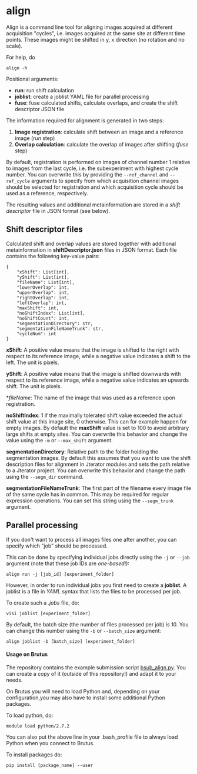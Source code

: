 # align #

Align is a command line tool for aligning images acquired at different acquisition "cycles", i.e. images acquired at the same site at different time points. These images might be shifted in y, x direction (no rotation and no scale).

For help, do
```{bash}
align -h
```

Positional arguments:
- **run**: run shift calculation
- **joblist**: create a joblist YAML file for parallel processing
- **fuse**: fuse calculated shifts, calculate overlaps, and create the shift descriptor JSON file

The information required for alignment is generated in two steps:     
1) **Image registration**: calculate shift between an image and a reference image (*run* step)
2) **Overlap calculation**: calculate the overlap of images after shifting (*fuse* step)

By default, registration is performed on images of channel number 1 relative to images from the last cycle, i.e. the subexperiment with highest cycle number. You can overwrite this by providing the `--ref_channel` and `--ref_cycle` arguments to specify from which acquisition channel images should be selected for registration and which acquisition cycle should be used as a reference, respectively.

The resulting values and additional metainformation are stored in a *shift descriptor* file in JSON format (see below).


## Shift descriptor files ##

Calculated shift and overlap values are stored together with additional metainformation in **shiftDescriptor.json** files in JSON format. Each file contains the following key-value pairs:

```{json}
{   
    "xShift": List[int],
    "yShift": List[int],
    "fileName": List[int],
    "lowerOverlap": int,
    "upperOverlap": int,
    "rightOverlap": int,
    "leftOverlap": int,
    "maxShift": int,
    "noShiftIndex": List[int],
    "noShiftCount": int,
    "segmentationDirectory": str,
    "segmentationFileNameTrunk": str,
    "cycleNum": int
}
```

**xShift**: A positive value means that the image is shifted to the right with respect to its reference image, while a negative value indicates a shift to the left. The unit is pixels.

**yShift**: A positive value means that the image is shifted downwards with respect to its reference image, while a negative value indicates an upwards shift. The unit is pixels.

**fileName*: The name of the image that was used as a reference upon registration.

**noShiftIndex**: 1 if the maximally tolerated shift value exceeded the actual shift value at this image site, 0 otherwise. This can for example happen for empty images. By default the **maxShift** value is set to 100 to avoid arbitrary large shifts at empty sites. You can overwrite this behavior and change the value using the `-m` or `--max_shift` argument.

**segmentationDirectory**: Relative path to the folder holding the segmentation images. By default this assumes that you want to use the shift description files for alignment in Jterator modules and sets the path relative to a Jterator project. You can overwrite this behavior and change the path using the `--segm_dir` command.

**segmentationFileNameTrunk**: The first part of the filename every image file of the same cycle has in common. This may be required for regular expression operations. You can set this string using the `--segm_trunk` argument.


## Parallel processing ##

If you don't want to process all images files one after another, you can specify which "job" should be processed.

This can be done by specifying individual jobs directly using the `-j` or `--job` argument (note that these job IDs are *one-based*!):

```{bash}
align run -j [job_id] [experiment_folder]
```

However, in order to run individual jobs you first need to create a **joblist**. A joblist is a file in *YAML* syntax that lists the files to be processed per job.

To create such a *.jobs* file, do:

```{bash}
visi joblist [experiment_folder]
```

By default, the batch size (the number of files processed per job) is 10.
You can change this number using the `-b` or `--batch_size` argument:

```{bash}
align joblist -b [batch_size] [experiment_folder]
```

#### Usage on Brutus ####

The repository contains the example submission script [bsub_align.py](tmt/align/bsub_align.py). You can create a copy of it (outside of this repository!) and adapt it to your needs.

On Brutus you will need to load Python and, depending on your configuration,you may also have to install some additional Python packages.

To load python, do:
```{bash}
module load python/2.7.2
```

You can also put the above line in your .bash_profile file to always load Python when you connect to Brutus.

To install packages do:
```{bash}
pip install [package_name] --user
```

